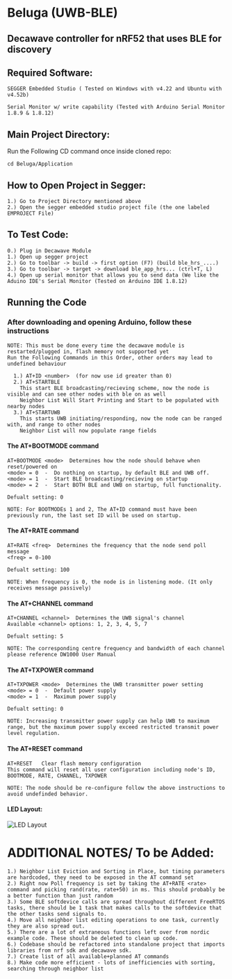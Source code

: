 # Beluga (UWB-BLE)
## Decawave controller for nRF52 that uses BLE for discovery

##  Required Software:
  
    SEGGER Embedded Studio ( Tested on Windows with v4.22 and Ubuntu with v4.52b)
  
    Serial Monitor w/ write capability (Tested with Arduino Serial Monitor 1.8.9 & 1.8.12)

## Main Project Directory:

  Run the Following CD command once inside cloned repo:
 
    cd Beluga/Application

## How to Open Project in Segger:

    1.) Go to Project Directory mentioned above
    2.) Open the segger embedded studio project file (the one labeled EMPROJECT File)

## To Test Code:
    0.) Plug in Decawave Module
    1.) Open up segger project
    2.) Go to toolbar -> build -> first option (F7) (build ble_hrs_....)
    3.) Go to toolbar -> target -> download ble_app_hrs... (ctrl+T, L)
    4.) Open up serial monitor that allows you to send data (We like the Aduino IDE's Serial Monitor (Tested on Arduino IDE 1.8.12)
  
## Running the Code

###  After downloading and opening Arduino, follow these instructions
  
    NOTE: This must be done every time the decawave module is restarted/plugged in, flash memory not supported yet
    Run the Following Commands in this Order, other orders may lead to undefined behaviour
  
      1.) AT+ID <number>  (for now use id greater than 0)
      2.) AT+STARTBLE
        This start BLE broadcasting/recieving scheme, now the node is visible and can see other nodes with ble on as well
        Neighbor List Will Start Printing and Start to be populated with nearby nodes
      3.) AT+STARTUWB
        This starts UWB initiating/responding, now the node can be ranged with, and range to other nodes
        Neighbor List will now populate range fields
       
       
#### The AT+BOOTMODE command
    
    AT+BOOTMODE <mode>  Determines how the node should behave when reset/powered on
    <mode> = 0  -  Do nothing on startup, by default BLE and UWB off.
    <mode> = 1  -  Start BLE broadcasting/recieving on startup
    <mode> = 2  -  Start BOTH BLE and UWB on startup, full functionality.

    Defualt setting: 0
    
    NOTE: For BOOTMODEs 1 and 2, The AT+ID command must have been previously run, the last set ID will be used on startup. 

#### The AT+RATE command
    
    AT+RATE <freq>  Determines the frequency that the node send poll message
    <freq> = 0-100 
    
    Defualt setting: 100
    
    NOTE: When frequency is 0, the node is in listening mode. (It only receives message passively)

#### The AT+CHANNEL command
    
    AT+CHANNEL <channel>  Determines the UWB signal's channel
    Available <channel> options: 1, 2, 3, 4, 5, 7
    
    Defualt setting: 5

    NOTE: The corresponding centre frequency and bandwidth of each channel please reference DW1000 User Manual

#### The AT+TXPOWER command
    
    AT+TXPOWER <mode>  Determines the UWB transmitter power setting
    <mode> = 0  -  Default power supply
    <mode> = 1  -  Maximum power supply
    
    Defualt setting: 0

    NOTE: Increasing transmitter power supply can help UWB to maximum range, but the maximum power supply exceed restricted transmit power level regulation.

#### The AT+RESET command
    
    AT+RESET   Clear flash memory configuration
    This command will reset all user configuration including node's ID, BOOTMODE, RATE, CHANNEL, TXPOWER
    
    NOTE: The node should be re-configure follow the above instructions to avoid undefinded behavior.
    

#### LED Layout: 

   ![LED Layout](https://github.com/WiseLabCMU/decawave-ble/blob/master/images/decawaveLED.png?raw=true)
  
# ADDITIONAL NOTES/ To be Added: 
  
    1.) Neighbor List Eviction and Sorting in Place, but timing parameters are hardcoded, they need to be exposed in the AT command set
    2.) Right now Poll frequency is set by taking the AT+RATE <rate> command and picking rand(rate, rate+50) in ms. This should probably be a better function than just random
    3.) Some BLE softdevice calls are spread throughout different FreeRTOS tasks, there should be 1 task that makes calls to the softdevice that the other tasks send signals to.
    4.) Move all neighbor list editing operations to one task, currently they are also spread out.
    5.) There are a lot of extraneous functions left over from nordic example code. These should be deleted to clean up code.
    6.) Codebase should be refactored into standalone project that imports libraries from nrf sdk and decawave sdk. 
    7.) Create list of all available+planned AT commands
    8.) Make code more efficient - lots of inefficiencies with sorting, searching through neighbor list   
    
  
  

